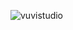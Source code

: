 
<p align="left"> <img src="https://komarev.com/ghpvc/?username=vuvistudio&label=Profile%20views&color=0e75b6&style=flat" alt="vuvistudio" /> </p>
